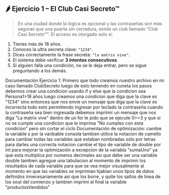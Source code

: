 ## 🌶️ Ejercicio 1 – **El Club Casi Secreto™**

> En una ciudad donde la lógica es opcional y las contraseñas son más seguras que una puerta sin cerradura, existe un club llamado “Club Casi Secreto™”. El acceso es otorgado solo si:
> 
1. Tienes más de 18 años.
2. Conoces la ultra secreta clave: `"1234"`.
3. Dices correctamente la frase secreta: `"la matrix vive"`.
4. El sistema debe verificar **3 intentos consecutivos**.
5. Si alguien falla una condición, no se le deja entrar, pero se sigue preguntando a los demás.

Documentación Ejercicio 1:
Primero que todo creamos nuestro archivo en mi caso llamado ClubSecreto luego de esto teniendo en cuneta los pasos debemos crear una condicion usando if y else que la condicion sea
Persona1>18 años 
luego creamos una condicion que diga que la clave es "1234" sino entonces que nos envie un mensaje que diga que la clave es incorrecta todo esto permitiendo ingresar por teclado la contraseña cuando la contraseña sea bien ingresada debemos imprimir un mensaje que nos diga "La matrix vive"
dentro de un for le pido que se ejecute 0>=3 y que si no se cumple una condicion que le imprima "No cumples con esta condicion" pero sin cortar el ciclo
Documentación de optimización:
cambie la variable s por la varibable consola
tambien utilice la notacion de camello para cambiar todas las variables que estaban nombradas solo por letras para darles una correcta notacion 
cambie el tipo de variable de double por int para mejorar la optimización a excepcion de la variabla "sumaUno" ya que esta multiplica por numeros decimales asi que debe ser una variable double
tambien agregue una tabulacion al momento de imprimir los resultados de cada variable para que se vea mejor visusalmente
al momento en que las variables se imprimian hjabian unos tipos de datos definidos innecesariamente asi que los borre, y quite los saltos de linea de los sout del comienzo
y tambien imprimi al final la variable "productosVendidos"
